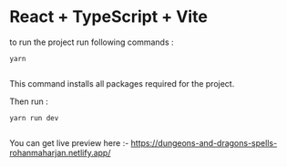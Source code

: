 # React + TypeScript + Vite
  

to run the project run following commands :

```
yarn 
    
```

This command installs all packages required for the project.

Then run :

```
yarn run dev
    
```
You can get live preview here :- https://dungeons-and-dragons-spells-rohanmaharjan.netlify.app/